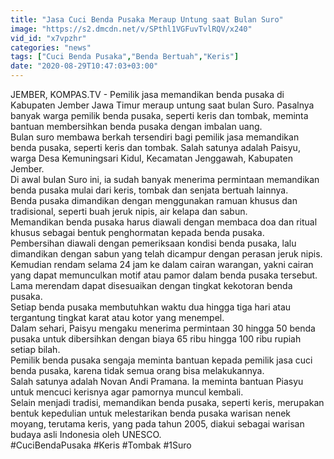 ```yaml
---
title: "Jasa Cuci Benda Pusaka Meraup Untung saat Bulan Suro"
image: "https://s2.dmcdn.net/v/SPthl1VGFuvTvlRQV/x240"
vid_id: "x7vpzhr"
categories: "news"
tags: ["Cuci Benda Pusaka","Benda Bertuah","Keris"]
date: "2020-08-29T10:47:03+03:00"
---
```

JEMBER, KOMPAS.TV - Pemilik jasa memandikan benda pusaka di Kabupaten Jember Jawa Timur meraup untung saat bulan Suro. Pasalnya banyak warga pemilik benda pusaka, seperti keris dan tombak, meminta bantuan membersihkan benda pusaka dengan imbalan uang.   <br>Bulan suro membawa berkah tersendiri bagi pemilik jasa memandikan benda pusaka, seperti keris dan tombak. Salah satunya adalah Paisyu, warga Desa Kemuningsari Kidul, Kecamatan Jenggawah, Kabupaten Jember.   <br>Di awal bulan Suro ini, ia sudah banyak menerima permintaan memandikan benda pusaka mulai dari keris, tombak dan senjata bertuah lainnya.   <br>Benda pusaka dimandikan dengan menggunakan ramuan khusus dan tradisional, seperti buah jeruk nipis, air kelapa dan sabun.   <br>Memandikan benda pusaka harus diawali dengan membaca doa dan ritual khusus sebagai bentuk penghormatan kepada benda pusaka.   <br>Pembersihan diawali dengan pemeriksaan kondisi benda pusaka, lalu dimandikan dengan sabun yang telah dicampur dengan perasan jeruk nipis.   <br>Kemudian rendam selama 24 jam ke dalam cairan warangan, yakni cairan yang dapat memunculkan motif atau pamor dalam benda pusaka tersebut. Lama merendam dapat disesuaikan dengan tingkat kekotoran benda pusaka.   <br>Setiap benda pusaka membutuhkan waktu dua hingga tiga hari atau tergantung tingkat karat atau kotor yang menempel.   <br>Dalam sehari, Paisyu mengaku menerima permintaan 30 hingga 50 benda pusaka untuk dibersihkan dengan biaya 65 ribu hingga 100 ribu rupiah setiap bilah.   <br>Pemilik benda pusaka sengaja meminta bantuan kepada pemilik jasa cuci benda pusaka, karena tidak semua orang bisa melakukannya.   <br>Salah satunya adalah Novan Andi Pramana. Ia meminta bantuan Piasyu untuk mencuci kerisnya agar pamornya muncul kembali.   <br>Selain menjadi tradisi, memandikan benda pusaka, seperti keris, merupakan bentuk kepedulian untuk melestarikan benda pusaka warisan nenek moyang, terutama keris, yang  pada tahun 2005, diakui sebagai warisan budaya asli Indonesia oleh UNESCO.   <br>#CuciBendaPusaka #Keris #Tombak #1Suro   <br>
